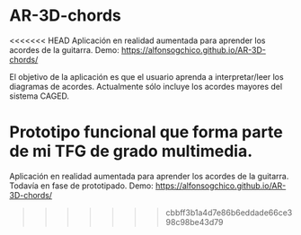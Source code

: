 # AR-3D-chords
<<<<<<< HEAD
Aplicación en realidad aumentada para aprender los acordes de la guitarra.
Demo: https://alfonsogchico.github.io/AR-3D-chords/

El objetivo de la aplicación es que el usuario aprenda a interpretar/leer los diagramas de acordes.
Actualmente sólo incluye los acordes mayores del sistema CAGED. 



Prototipo funcional que forma parte de mi TFG de grado multimedia.
=======
Aplicación en realidad aumentada para aprender los acordes de la guitarra. Todavía en fase de prototipado.
Demo:
https://alfonsogchico.github.io/AR-3D-chords/
>>>>>>> cbbff3b1a4d7e86b6eddade66ce398c98be43d79
